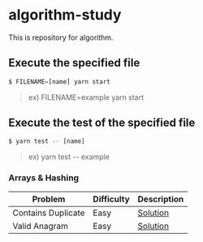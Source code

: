 # algorithm-study

This is repository for algorithm.

## Execute the specified file

```js
$ FILENAME=[name] yarn start
```

> ex) FILENAME=example yarn start

## Execute the test of the specified file

```js
$ yarn test -- [name]
```

> ex) yarn test -- example

### Arrays & Hashing

|Problem|Difficulty|Description|
|------|---|---|
|Contains Duplicate|Easy|[Solution](https://github.com/kobevino/algorithm-study/tree/main/src/containsDuplicate)|
|Valid Anagram|Easy|[Solution](https://github.com/kobevino/algorithm-study/tree/main/src/isAnagram)|
